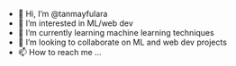 - 👋 Hi, I’m @tanmayfulara
- 👀 I’m interested in ML/web dev
- 🌱 I’m currently learning machine learning techniques
- 💞️ I’m looking to collaborate on ML and web dev projects
- 📫 How to reach me ...

<!---
tanmayfulara/tanmayfulara is a ✨ special ✨ repository because its `README.md` (this file) appears on your GitHub profile.
You can click the Preview link to take a look at your changes.
--->

